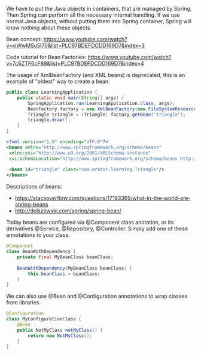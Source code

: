We have to put the Java objects in containers, that are managed by Spring. Then Spring can perform all the necessary internal handling.
If we use normal Java objects, without putting them into Spring container, Spring will know nothing about these objects. 

Bean concept: https://www.youtube.com/watch?v=xlWwMSu5I70&list=PLC97BDEFDCDD169D7&index=3

Code tutorial for Bean Factories: https://www.youtube.com/watch?v=7c6ZTF6cF88&list=PLC97BDEFDCDD169D7&index=4


The usage of XmlBeanFactory (and XML beans) is deprecated, this is an example of "oldest" way to create a bean.

```java
public class LearningApplication {  
	public static void main(String[] args) {  
		SpringApplication.run(LearningApplication.class, args);  
		BeanFactory factory = new XmlBeanFactory(new FileSystemResource("src/main/resources/beans.xml"));  
		Triangle triangle = (Triangle) factory.getBean("triangle");  
		triangle.draw();  
	}  
}
```

```xml
<?xml version="1.0" encoding="UTF-8"?>  
<beans xmlns="http://www.springframework.org/schema/beans"  
 xmlns:xsi="http://www.w3.org/2001/XMLSchema-instance"  
 xsi:schemaLocation="http://www.springframework.org/schema/beans http://www.springframework.org/schema/beans/spring-beans.xsd">
   
 <bean id="triangle" class="com.orator.learning.Triangle"/>  
</beans>
```

Descriptions of beans:
- https://stackoverflow.com/questions/17193365/what-in-the-world-are-spring-beans
- http://dolszewski.com/spring/spring-bean/

Today beans are configured via @Component class anotation, or its derivatives @Service,  @Repository, @Controller. Simply add one of these annotations to your class.
```java
@Component  
class BeanWithDependency {  
	private final MyBeanClass beanClass;  
	
	BeanWithDependency(MyBeanClass beanClass) {  
        this.beanClass = beanClass;  
	}  
}
```


We can also use @Bean and @Configuration annotations to wrap classes from libraries. 
```java
@Configuration  
class MyConfigurationClass {  
	@Bean  
	public NotMyClass notMyClass() {  
	    return new NotMyClass();  
	}  
}
```